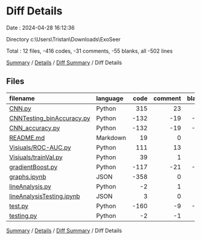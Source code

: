 # Diff Details

Date : 2024-04-28 16:12:36

Directory c:\\Users\\Tristan\\Downloads\\ExoSeer

Total : 12 files,  -416 codes, -31 comments, -55 blanks, all -502 lines

[Summary](results.md) / [Details](details.md) / [Diff Summary](diff.md) / Diff Details

## Files
| filename | language | code | comment | blank | total |
| :--- | :--- | ---: | ---: | ---: | ---: |
| [CNN.py](/CNN.py) | Python | 315 | 23 | 60 | 398 |
| [CNNTesting_binAccuracy.py](/CNNTesting_binAccuracy.py) | Python | -132 | -19 | -41 | -192 |
| [CNN_accuracy.py](/CNN_accuracy.py) | Python | -132 | -19 | -41 | -192 |
| [README.md](/README.md) | Markdown | 19 | 0 | 13 | 32 |
| [Visiuals/ROC-AUC.py](/Visiuals/ROC-AUC.py) | Python | 111 | 13 | 37 | 161 |
| [Visiuals/trainVal.py](/Visiuals/trainVal.py) | Python | 39 | 1 | 8 | 48 |
| [gradientBoost.py](/gradientBoost.py) | Python | -117 | -21 | -34 | -172 |
| [graphs.ipynb](/graphs.ipynb) | JSON | -358 | 0 | -1 | -359 |
| [lineAnalysis.py](/lineAnalysis.py) | Python | -2 | 1 | -3 | -4 |
| [lineAnalysisTesting.ipynb](/lineAnalysisTesting.ipynb) | JSON | 3 | 0 | 0 | 3 |
| [test.py](/test.py) | Python | -160 | -9 | -52 | -221 |
| [testing.py](/testing.py) | Python | -2 | -1 | -1 | -4 |

[Summary](results.md) / [Details](details.md) / [Diff Summary](diff.md) / Diff Details